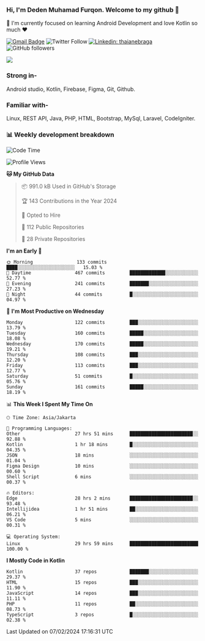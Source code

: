 ### Hi, I'm Deden Muhamad Furqon. Welcome to my github 👋

<!--
**furqoncreative/furqoncreative** is a ✨ _special_ ✨ repository because its `README.md` (this file) appears on your GitHub profile.

Here are some ideas to get you started:

- 🔭 I’m currently working on ...
- 👯 I’m looking to collaborate on ...
- 🤔 I’m looking for help with ...
- 💬 Ask me about ...
- 📫 How to reach me: ...
- 😄 Pronouns: ...
- ⚡ Fun fact: ...
-->

  🌱 I'm currently focused on learning Android Development and love Kotlin so much ❤ 

[![Gmail Badge](https://img.shields.io/badge/-furqoncreative24@gmail.com-c14438?style=flat-square&logo=Gmail&logoColor=white&link=mailto:furqoncreative24@gmail.com)](mailto:furqoncreative24@gmail.com)
![Twitter Follow](https://img.shields.io/twitter/follow/furqoncreative?label=Follow)
[![Linkedin: thaianebraga](https://img.shields.io/badge/-Deden_Muhamad_Furqon-blue?style=flat-square&logo=Linkedin&logoColor=white&link=https://www.linkedin.com/in/anmol-p-singh/)](https://www.linkedin.com/in/furqoncreative/)
![GitHub followers](https://img.shields.io/github/followers/furqoncreative?label=Follow&style=social)

<img src="https://github-readme-stats.sera5-dev.vercel.app/api?username=furqoncreative&hide=stars&show_icons=true&count_private=true&include_all_commits=true&title_color=#008080&icon_color=#008080&hide_border=true" width="">

### Strong in-

Android studio, Kotlin, Firebase, Figma, Git, Github.

### Familiar with-
Linux, REST API, Java, PHP, HTML, Bootstrap, MySql, Laravel, CodeIgniter.

### 📊 Weekly development breakdown

<!--START_SECTION:waka-->
![Code Time](http://img.shields.io/badge/Code%20Time-1%2C848%20hrs%203%20mins-blue)

![Profile Views](http://img.shields.io/badge/Profile%20Views-2-blue)

**🐱 My GitHub Data** 

> 📦 991.0 kB Used in GitHub's Storage 
 > 
> 🏆 143 Contributions in the Year 2024
 > 
> 💼 Opted to Hire
 > 
> 📜 112 Public Repositories 
 > 
> 🔑 28 Private Repositories 
 > 
**I'm an Early 🐤** 

```text
🌞 Morning                133 commits         ████░░░░░░░░░░░░░░░░░░░░░   15.03 % 
🌆 Daytime                467 commits         █████████████░░░░░░░░░░░░   52.77 % 
🌃 Evening                241 commits         ███████░░░░░░░░░░░░░░░░░░   27.23 % 
🌙 Night                  44 commits          █░░░░░░░░░░░░░░░░░░░░░░░░   04.97 % 
```
📅 **I'm Most Productive on Wednesday** 

```text
Monday                   122 commits         ███░░░░░░░░░░░░░░░░░░░░░░   13.79 % 
Tuesday                  160 commits         █████░░░░░░░░░░░░░░░░░░░░   18.08 % 
Wednesday                170 commits         █████░░░░░░░░░░░░░░░░░░░░   19.21 % 
Thursday                 108 commits         ███░░░░░░░░░░░░░░░░░░░░░░   12.20 % 
Friday                   113 commits         ███░░░░░░░░░░░░░░░░░░░░░░   12.77 % 
Saturday                 51 commits          █░░░░░░░░░░░░░░░░░░░░░░░░   05.76 % 
Sunday                   161 commits         █████░░░░░░░░░░░░░░░░░░░░   18.19 % 
```


📊 **This Week I Spent My Time On** 

```text
🕑︎ Time Zone: Asia/Jakarta

💬 Programming Languages: 
Other                    27 hrs 51 mins      ███████████████████████░░   92.88 % 
Kotlin                   1 hr 18 mins        █░░░░░░░░░░░░░░░░░░░░░░░░   04.35 % 
JSON                     18 mins             ░░░░░░░░░░░░░░░░░░░░░░░░░   01.04 % 
Figma Design             10 mins             ░░░░░░░░░░░░░░░░░░░░░░░░░   00.60 % 
Shell Script             6 mins              ░░░░░░░░░░░░░░░░░░░░░░░░░   00.37 % 

🔥 Editors: 
Edge                     28 hrs 2 mins       ███████████████████████░░   93.48 % 
Intellijidea             1 hr 51 mins        ██░░░░░░░░░░░░░░░░░░░░░░░   06.21 % 
VS Code                  5 mins              ░░░░░░░░░░░░░░░░░░░░░░░░░   00.31 % 

💻 Operating System: 
Linux                    29 hrs 59 mins      █████████████████████████   100.00 % 
```

**I Mostly Code in Kotlin** 

```text
Kotlin                   37 repos            ███████░░░░░░░░░░░░░░░░░░   29.37 % 
HTML                     15 repos            ███░░░░░░░░░░░░░░░░░░░░░░   11.90 % 
JavaScript               14 repos            ███░░░░░░░░░░░░░░░░░░░░░░   11.11 % 
PHP                      11 repos            ██░░░░░░░░░░░░░░░░░░░░░░░   08.73 % 
TypeScript               3 repos             █░░░░░░░░░░░░░░░░░░░░░░░░   02.38 % 
```




 Last Updated on 07/02/2024 17:16:31 UTC
<!--END_SECTION:waka-->
